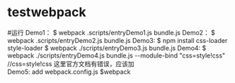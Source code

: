 # testwebpack
#运行
Demo1： $ webpack .scripts/entryDemo1.js bundle.js
Demo2： $ webpack .scripts/entryDemo2.js bundle.js
Demo3:  $ npm install css-loader style-loader
	    $ webpack ./scripts/entryDemo3.js bundle.js
Demo4:  $ webpack ./scripts/entryDemo4.js bundle.js --module-bind "css=style\!css"
		//css=style\!css 这里官方文档有错误，应该加 \
Demo5: 	add webpack.config.js
		$webpack
